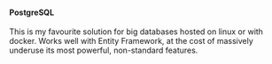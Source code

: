 #### PostgreSQL

This is my favourite solution for big databases hosted on linux or with docker. Works well with Entity Framework, at the cost of massively underuse its most powerful, non-standard features.
